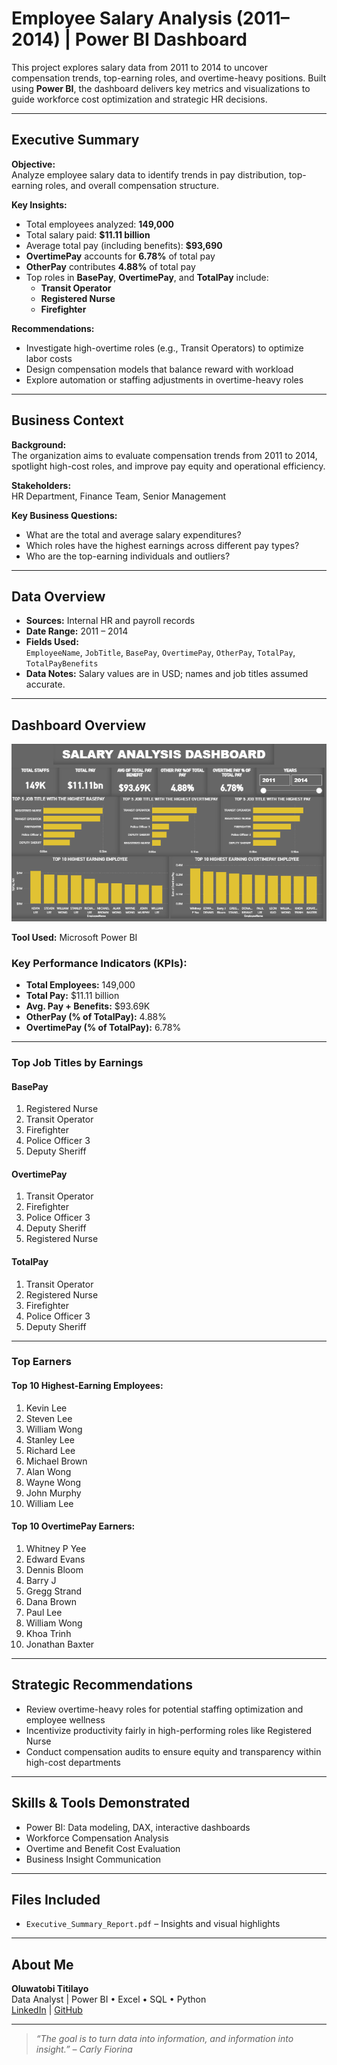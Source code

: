 # Employee Salary Analysis (2011–2014) | Power BI Dashboard

This project explores salary data from 2011 to 2014 to uncover compensation trends, top-earning roles, and overtime-heavy positions. Built using **Power BI**, the dashboard delivers key metrics and visualizations to guide workforce cost optimization and strategic HR decisions.

---

## Executive Summary

**Objective:**  
Analyze employee salary data to identify trends in pay distribution, top-earning roles, and overall compensation structure.

**Key Insights:**
- Total employees analyzed: **149,000**
- Total salary paid: **$11.11 billion**
- Average total pay (including benefits): **$93,690**
- **OvertimePay** accounts for **6.78%** of total pay
- **OtherPay** contributes **4.88%** of total pay
- Top roles in **BasePay**, **OvertimePay**, and **TotalPay** include:
  - **Transit Operator**
  - **Registered Nurse**
  - **Firefighter**

**Recommendations:**
- Investigate high-overtime roles (e.g., Transit Operators) to optimize labor costs
- Design compensation models that balance reward with workload
- Explore automation or staffing adjustments in overtime-heavy roles

---

## Business Context

**Background:**  
The organization aims to evaluate compensation trends from 2011 to 2014, spotlight high-cost roles, and improve pay equity and operational efficiency.

**Stakeholders:**  
HR Department, Finance Team, Senior Management

**Key Business Questions:**
- What are the total and average salary expenditures?
- Which roles have the highest earnings across different pay types?
- Who are the top-earning individuals and outliers?

---

## Data Overview

- **Sources:** Internal HR and payroll records
- **Date Range:** 2011 – 2014
- **Fields Used:**  
  `EmployeeName`, `JobTitle`, `BasePay`, `OvertimePay`, `OtherPay`, `TotalPay`, `TotalPayBenefits`
- **Data Notes:** Salary values are in USD; names and job titles assumed accurate.

---

## Dashboard Overview 
![Dashboard Overview](salary-dashboard.png)

**Tool Used:** Microsoft Power BI

### Key Performance Indicators (KPIs):
- **Total Employees:** 149,000
- **Total Pay:** $11.11 billion
- **Avg. Pay + Benefits:** $93.69K
- **OtherPay (% of TotalPay):** 4.88%
- **OvertimePay (% of TotalPay):** 6.78%

---

### Top Job Titles by Earnings

#### BasePay
1. Registered Nurse  
2. Transit Operator  
3. Firefighter  
4. Police Officer 3  
5. Deputy Sheriff

#### OvertimePay
1. Transit Operator  
2. Firefighter  
3. Police Officer 3  
4. Deputy Sheriff  
5. Registered Nurse

#### TotalPay
1. Transit Operator  
2. Registered Nurse  
3. Firefighter  
4. Police Officer 3  
5. Deputy Sheriff

---

### Top Earners

#### Top 10 Highest-Earning Employees:
1. Kevin Lee  
2. Steven Lee  
3. William Wong  
4. Stanley Lee  
5. Richard Lee  
6. Michael Brown  
7. Alan Wong  
8. Wayne Wong  
9. John Murphy  
10. William Lee

#### Top 10 OvertimePay Earners:
1. Whitney P Yee  
2. Edward Evans  
3. Dennis Bloom  
4. Barry J  
5. Gregg Strand  
6. Dana Brown  
7. Paul Lee  
8. William Wong  
9. Khoa Trinh  
10. Jonathan Baxter

---

## Strategic Recommendations

- Review overtime-heavy roles for potential staffing optimization and employee wellness
- Incentivize productivity fairly in high-performing roles like Registered Nurse
- Conduct compensation audits to ensure equity and transparency within high-cost departments

---

## Skills & Tools Demonstrated

- Power BI: Data modeling, DAX, interactive dashboards
- Workforce Compensation Analysis
- Overtime and Benefit Cost Evaluation
- Business Insight Communication

---

## Files Included

- `Executive_Summary_Report.pdf` – Insights and visual highlights

---

## About Me

**Oluwatobi Titilayo**  
Data Analyst | Power BI • Excel • SQL • Python  
[LinkedIn](https://www.linkedin.com/in/titilayo-oluwatobi/) | [GitHub](https://github.com/Oluwatobi-Data)

---

> _“The goal is to turn data into information, and information into insight.” – Carly Fiorina_
